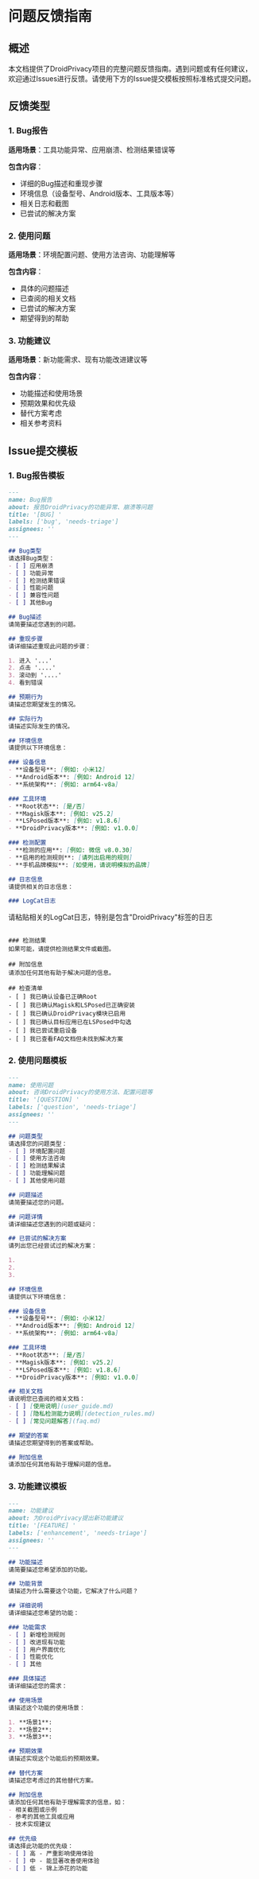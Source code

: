 # 问题反馈指南

## 概述

本文档提供了DroidPrivacy项目的完整问题反馈指南。遇到问题或有任何建议，欢迎通过Issues进行反馈。请使用下方的Issue提交模板按照标准格式提交问题。

## 反馈类型

### 1. Bug报告
**适用场景**：工具功能异常、应用崩溃、检测结果错误等

**包含内容**：
- 详细的Bug描述和重现步骤
- 环境信息（设备型号、Android版本、工具版本等）
- 相关日志和截图
- 已尝试的解决方案

### 2. 使用问题
**适用场景**：环境配置问题、使用方法咨询、功能理解等

**包含内容**：
- 具体的问题描述
- 已查阅的相关文档
- 已尝试的解决方案
- 期望得到的帮助

### 3. 功能建议
**适用场景**：新功能需求、现有功能改进建议等

**包含内容**：
- 功能描述和使用场景
- 预期效果和优先级
- 替代方案考虑
- 相关参考资料

## Issue提交模板

### 1. Bug报告模板

```markdown
---
name: Bug报告
about: 报告DroidPrivacy的功能异常、崩溃等问题
title: '[BUG] '
labels: ['bug', 'needs-triage']
assignees: ''
---

## Bug类型
请选择Bug类型：
- [ ] 应用崩溃
- [ ] 功能异常
- [ ] 检测结果错误
- [ ] 性能问题
- [ ] 兼容性问题
- [ ] 其他Bug

## Bug描述
请简要描述您遇到的问题。

## 重现步骤
请详细描述重现此问题的步骤：

1. 进入 '...'
2. 点击 '....'
3. 滚动到 '....'
4. 看到错误

## 预期行为
请描述您期望发生的情况。

## 实际行为
请描述实际发生的情况。

## 环境信息
请提供以下环境信息：

### 设备信息
- **设备型号**: [例如: 小米12]
- **Android版本**: [例如: Android 12]
- **系统架构**: [例如: arm64-v8a]

### 工具环境
- **Root状态**: [是/否]
- **Magisk版本**: [例如: v25.2]
- **LSPosed版本**: [例如: v1.8.6]
- **DroidPrivacy版本**: [例如: v1.0.0]

### 检测配置
- **检测的应用**: [例如: 微信 v8.0.30]
- **启用的检测规则**: [请列出启用的规则]
- **手机品牌模拟**: [如使用，请说明模拟的品牌]

## 日志信息
请提供相关的日志信息：

### LogCat日志
```
请粘贴相关的LogCat日志，特别是包含"DroidPrivacy"标签的日志
```

### 检测结果
如果可能，请提供检测结果文件或截图。

## 附加信息
请添加任何其他有助于解决问题的信息。

## 检查清单
- [ ] 我已确认设备已正确Root
- [ ] 我已确认Magisk和LSPosed已正确安装
- [ ] 我已确认DroidPrivacy模块已启用
- [ ] 我已确认目标应用已在LSPosed中勾选
- [ ] 我已尝试重启设备
- [ ] 我已查看FAQ文档但未找到解决方案
```

### 2. 使用问题模板

```markdown
---
name: 使用问题
about: 咨询DroidPrivacy的使用方法、配置问题等
title: '[QUESTION] '
labels: ['question', 'needs-triage']
assignees: ''
---

## 问题类型
请选择您的问题类型：
- [ ] 环境配置问题
- [ ] 使用方法咨询
- [ ] 检测结果解读
- [ ] 功能理解问题
- [ ] 其他使用问题

## 问题描述
请简要描述您的问题。

## 问题详情
请详细描述您遇到的问题或疑问：

## 已尝试的解决方案
请列出您已经尝试过的解决方案：

1. 
2. 
3. 

## 环境信息
请提供以下环境信息：

### 设备信息
- **设备型号**: [例如: 小米12]
- **Android版本**: [例如: Android 12]
- **系统架构**: [例如: arm64-v8a]

### 工具环境
- **Root状态**: [是/否]
- **Magisk版本**: [例如: v25.2]
- **LSPosed版本**: [例如: v1.8.6]
- **DroidPrivacy版本**: [例如: v1.0.0]

## 相关文档
请说明您已查阅的相关文档：
- [ ] [使用说明](user_guide.md)
- [ ] [隐私检测能力说明](detection_rules.md)
- [ ] [常见问题解答](faq.md)

## 期望的答案
请描述您期望得到的答案或帮助。

## 附加信息
请添加任何其他有助于理解问题的信息。
```

### 3. 功能建议模板

```markdown
---
name: 功能建议
about: 为DroidPrivacy提出新功能建议
title: '[FEATURE] '
labels: ['enhancement', 'needs-triage']
assignees: ''
---

## 功能描述
请简要描述您希望添加的功能。

## 功能背景
请描述为什么需要这个功能，它解决了什么问题？

## 详细说明
请详细描述您希望的功能：

### 功能需求
- [ ] 新增检测规则
- [ ] 改进现有功能
- [ ] 用户界面优化
- [ ] 性能优化
- [ ] 其他

### 具体描述
请详细描述您的需求：

## 使用场景
请描述这个功能的使用场景：

1. **场景1**: 
2. **场景2**: 
3. **场景3**: 

## 预期效果
请描述实现这个功能后的预期效果。

## 替代方案
请描述您考虑过的其他替代方案。

## 附加信息
请添加任何其他有助于理解需求的信息，如：
- 相关截图或示例
- 参考的其他工具或应用
- 技术实现建议

## 优先级
请选择此功能的优先级：
- [ ] 高 - 严重影响使用体验
- [ ] 中 - 能显著改善使用体验
- [ ] 低 - 锦上添花的功能
```